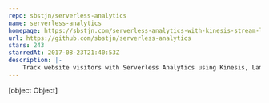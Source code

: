 ```yaml
---
repo: sbstjn/serverless-analytics
name: serverless-analytics
homepage: https://sbstjn.com/serverless-analytics-with-kinesis-stream-lambda.html
url: https://github.com/sbstjn/serverless-analytics
stars: 243
starredAt: 2017-08-23T21:40:53Z
description: |-
    Track website visitors with Serverless Analytics using Kinesis, Lambda, and TypeScript.
---
```


[object Object]
